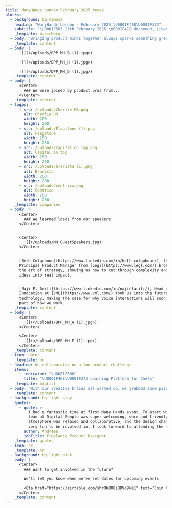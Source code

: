 ```yaml
---
title: ManyHands London February 2025 recap
blocks:
  - background: bg-mimosa
    heading: "ManyHands London - February 2025 \U0001F468‍\U0001F373"
    subtitle: "\U0001F5D3️ 25th February 2025 \U0001F4CD Uncommon, Liverpool Street"
    _template: basicHero
  - body: "Bringing product minds together always sparks something great, and this event was no exception! From bold ideas to creative problem-solving, the room was buzzing with energy as teams tackled a brand-new challenge \U0001F525\n"
    _template: content
  - body: |
      ![](</uploads/DPP_MH_B (1).jpg>)

      ![](</uploads/DPP_MH_H (1).jpg>)

      ![](</uploads/DPP_MH_D (1).jpg>)
    _template: content
  - body: |
      <Center>
        ### We were joined by product pros from...
      </Center>
    _template: content
  - logos:
      - src: /uploads/Charlie HR.png
        alt: Charlie HR
        width: 200
        height: 200
      - src: /uploads/Flagstone (1).png
        alt: Flagstone
        width: 250
        height: 250
      - src: /uploads/Capital on Tap.png
        alt: Capital on top
        width: 250
        height: 250
      - src: /uploads/brarista (1).png
        alt: Brarista
        width: 200
        height: 200
      - src: /uploads/centrica.png
        alt: Centrica
        width: 200
        height: 200
    _template: companies
  - body: >
      <Center>
        ### We learned loads from our speakers
      </Center>


      <Center>
        ![](/uploads/MH_GuestSpeakers.jpg)
      </Center>


      [Beth Colquhoun](https://www.linkedin.com/in/beth-colquhoun/), the
      Principal Product Manager from [Legl](https://www.legl.com/) broke down
      the art of strategy, showing us how to cut through complexity and turn big
      ideas into real impact.


      [Naji El-Arifi](https://www.linkedin.com/in/najielarifi/), Head of
      Innocation at [VML](https://www.vml.com/) took us into the future of voice
      technology, making the case for why voice interactions will soon be a key
      part of how we work.
    _template: content
  - body: |
      <Center>
        ![](</uploads/DPP_MH_A (1).jpg>)
      </Center>

      <Center>
        ![](</uploads/DPP_MH_E (1).jpg>)
      </Center>
    _template: content
  - icon: horns
    _template: hr
  - heading: We collaborated on a fun product challenge
    items:
      - indicator: "\U0001F608"
        title: "\U0001F468‍\U0001F373 Learning Platform for Chefs"
    _template: bigList
  - body: "With our creative brains all warmed up, we grabbed some pizza, got into groups, and started brainstorming. An hour later, we pitched our ideas back to the wider group:\n\n\U0001F966 Growing a business as a chef takes more than just culinary skills. Le Menu helps chefs scale beyond the kitchen with personalised learning paths, mentorship, revenue management tools, and mental well-being support.\n\n\U0001F4F1 Every second counts when there are orders coming in every second. OnlyChefs is a voice-controlled career companion that guides chefs through their next move with step-by-step video coaching. Just place your phone in front of you, say “Next,” and keep going without interruptions.\n\n\U0001F4D6 Juggling dietary requirements can make meal planning overwhelming. Little Green Spoon makes it easier by helping parents collect recipes, build custom cookbooks, and generate shopping lists, ensuring every meal meets their family’s needs.\n"
    _template: content
  - background: bg-light-gray
    quotes:
      - quote: >-
          I had a fantastic time at first Many Hands event. To start with, the
          team at Digital People was super welcoming, warm and friendly. The
          atmosphere was relaxed and collaborative, and the design challenge
          very fun to be involved in. I look forward to attending the next one!
        author: Andreea
        jobTitle: Freelance Product Designer
    _template: quotes
  - icon: ok
    _template: hr
  - background: bg-light-pink
    body: |
      <Center>
        ### Want to get involved in the future?

        We'll let you know when we've set dates for upcoming events

        <Cta href="https://airtable.com/shrOh808iBDVo9Ne1" text="Join the list" />
      </Center>
    _template: content
---
```


